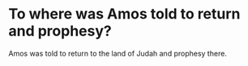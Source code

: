 # To where was Amos told to return and prophesy?

Amos was told to return to the land of Judah and prophesy there.
